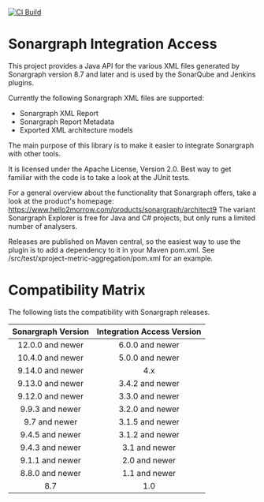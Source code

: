 [![CI Build](https://github.com/sonargraph/sonargraph-integration-access/actions/workflows/maven.yml/badge.svg)](https://github.com/sonargraph/sonargraph-integration-access/actions/workflows/maven.yml)
<!--![badge](https://img.shields.io/endpoint?url=https://enterprise.hello2morrow.com/badges/sonargraph-integration-access/Core:CoreMaintainabilityLevel)
![badge](https://img.shields.io/endpoint?url=https://enterprise.hello2morrow.com/badges/sonargraph-integration-access/Core:CoreLinesOfCode)-->

# Sonargraph Integration Access

This project provides a Java API for the various XML files generated by Sonargraph version 8.7 and later and is used by the SonarQube and Jenkins plugins.

Currently the following Sonargraph XML files are supported:
- Sonargraph XML Report
- Sonargraph Report Metadata
- Exported XML architecture models

The main purpose of this library is to make it easier to integrate Sonargraph with other tools.
 
It is licensed under the Apache License, Version 2.0.
Best way to get familiar with the code is to take a look at the JUnit tests.

For a general overview about the functionality that Sonargraph offers, take a look at the product's homepage: <a href="https://www.hello2morrow.com/products/sonargraph/architect9">https://www.hello2morrow.com/products/sonargraph/architect9</a>
The variant Sonargraph Explorer is free for Java and C# projects, but only runs a limited number of analysers.

Releases are published on Maven central, so the easiest way to use the plugin is to add a dependency to it in your Maven pom.xml. 
See /src/test/xproject-metric-aggregation/pom.xml for an example.

# Compatibility Matrix

The following lists the compatibility with Sonargraph releases.

| Sonargraph Version | Integration Access Version | 
|:------------------:|:--------------------------:|
| 12.0.0 and newer   | 6.0.0 and newer            |
| 10.4.0 and newer   | 5.0.0 and newer            |
| 9.14.0 and newer   | 4.x                        |
| 9.13.0 and newer   | 3.4.2 and newer            |
| 9.12.0 and newer   | 3.3.0 and newer            |
| 9.9.3 and newer    | 3.2.0 and newer            |
| 9.7 and newer      | 3.1.5 and newer            |
| 9.4.5 and newer    | 3.1.2 and newer            |
| 9.4.3 and newer    | 3.1 and newer              |
| 9.1.1 and newer    | 2.0 and newer              |
| 8.8.0 and newer    | 1.1 and newer              |
| 8.7                | 1.0                        | 
